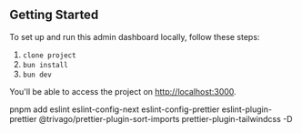 ## Getting Started

To set up and run this admin dashboard locally, follow these steps:

1. `clone project`
2. `bun install`
3. `bun dev`

You'll be able to access the project on [http://localhost:3000](http://localhost:3000).

pnpm add eslint eslint-config-next eslint-config-prettier eslint-plugin-prettier @trivago/prettier-plugin-sort-imports prettier-plugin-tailwindcss -D
